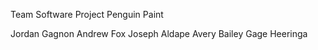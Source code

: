 Team Software Project
Penguin Paint

Jordan Gagnon
Andrew Fox
Joseph Aldape
Avery Bailey
Gage Heeringa
